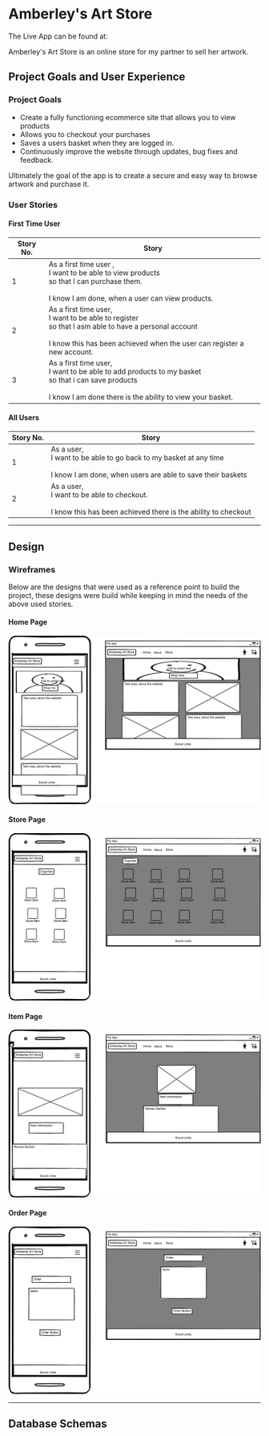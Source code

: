 # Amberley's Art Store

The Live App can be found at: 

Amberley's Art Store is an online store for my partner to sell her artwork.

## Project Goals and User Experience

### Project Goals
- Create a fully functioning ecommerce site that allows you to view products
- Allows you to checkout your purchases
- Saves a users basket when they are logged in.
- Continuously improve the website through updates, bug fixes and feedback.

Ultimately the goal of the app is to create a secure and easy way to browse artwork and purchase it.


### User Stories
#### First Time User
|Story No.|Story|
| ------------- | ------------- |
|1|As a first time user , <br> I want to be able to view products<br> so that I can purchase them.  <br><br>I know I am done, when a user can view products.|
|2|As a first time user, <br> I want to be able to register <br> so that I asm able to have a personal account <br><br>I know this has been achieved when the user can register a new account. |
|3|As a first time user, <br> I want to be able to add products to my basket <br>so that i can save products <br><br>I know I am done there is the ability to view your basket. |

#### All Users
|Story No.|Story|
| ------------- | ------------- |
|1|As a user, <br> I want to be able to go back to my basket at any time <br><br>I know I am done, when users are able to save their baskets |
|2|As a user, <br> I want to be able to checkout.  <br><br>I know this has been achieved there is the ability to checkout |

***

## Design
### Wireframes
Below are the designs that were used as a reference point to build the project, these designs were build while keeping in mind the needs of the above used stories.

#### Home Page
![Image of homepage.html](https://github.com/darrenrob25/AmberleyArtStore/blob/main/media/Home-Page.png)

#### Store Page
![Image of homepage.html](https://github.com/darrenrob25/AmberleyArtStore/blob/main/media/store-page.png)

#### Item Page
![Image of homepage.html](https://github.com/darrenrob25/AmberleyArtStore/blob/main/media/Item-page.png)

#### Order Page
![Image of homepage.html](https://github.com/darrenrob25/AmberleyArtStore/blob/main/media/order-page.png)

***

## Database Schemas
